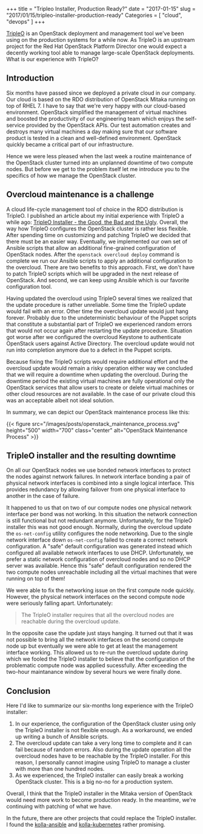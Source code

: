+++
title = "Tripleo Installer, Production Ready?"
date = "2017-01-15"
slug = "2017/01/15/tripleo-installer-production-ready"
Categories = [ "cloud", "devops" ]
+++

[TripleO](https://wiki.openstack.org/wiki/TripleO) is an OpenStack deployment and management tool we've been using on the production systems for a while now. As TripleO is an upstream project for the Red Hat OpenStack Platform Director one would expect a decently working tool able to manage large-scale OpenStack deployments. What is our experience with TripleO?

<!--more-->

## Introduction

Six months have passed since we deployed a private cloud in our company. Our cloud is based on the RDO distribution of OpenStack Mitaka running on top of RHEL 7. I have to say that we're very happy with our cloud-based environment. OpenStack simplified the management of virtual machines and boosted the productivity of our engineering team which enjoys the self-service provided by the OpenStack APIs. Our test automation creates and destroys many virtual machines a day making sure that our software product is tested in a clean and well-defined environment. OpenStack quickly became a critical part of our infrastructure.

Hence we were less pleased when the last week a routine maintenance of the OpenStack cluster turned into an unplanned downtime of two compute nodes. But before we get to the problem itself let me introduce you to the specifics of how we manage the OpenStack cluster.

## Overcloud maintenance is a challenge

A cloud life-cycle management tool of choice in the RDO distribution is TripleO. I published an article about my initial experience with TripleO a while ago: [TripleO Installer - the Good, the Bad and the Ugly](/blog/2016/03/27/tripleo-installer-the-good/). Overall, the way how TripleO configures the OpenStack cluster is rather less flexible. After spending time on customizing and patching TripleO we decided that there must be an easier way. Eventually, we implemented our own set of Ansible scripts that allow an additional fine-grained configuration of OpenStack nodes. After the `openstack overcloud deploy` command is complete we run our Ansible scripts to apply an additional configuration to the overcloud. There are two benefits to this approach. First, we don't have to patch TripleO scripts which will be upgraded in the next release of OpenStack. And second, we can keep using Ansible which is our favorite configuration tool.

Having updated the overcloud using TripleO several times we realized that the update procedure is rather unreliable. Some time the TripleO update would fail with an error. Other time the overcloud update would just hang forever. Probably due to the undeterministic behaviour of the Puppet scripts that constitute a substantial part of TripleO we experienced random errors that would not occur again after restarting the update procedure. Situation got worse after we configured the overcloud Keystone to authenticate OpenStack users against Active Directory. The overcloud update would not run into completion anymore due to a defect in the Puppet scripts.

Because fixing the TripleO scripts would require additional effort and the overcloud update would remain a risky operation either way we concluded that we will require a downtime when updating the overcloud. During the downtime period the existing virtual machines are fully operational only the OpenStack services that allow users to create or delete virtual machines or other cloud resources are not available. In the case of our private cloud this was an acceptable albeit not ideal solution.

In summary, we can depict our OpenStack maintenance process like this:

{{< figure src="/images/posts/openstack_maintenance_process.svg" height="500" width="700" class="center" alt="OpenStack Maintenance Process" >}}

## TripleO installer and the resulting downtime

On all our OpenStack nodes we use bonded network interfaces to protect the nodes against network failures. In network interface bonding a pair of physical network interfaces is combined into a single logical interface. This provides redundancy by allowing failover from one physical interface to another in the case of failure.

It happened to us that on two of our compute nodes one physical network interface per bond was not working. In this situation the network connection is still functional but not redundant anymore. Unfortunately, for the TripleO installer this was not good enough. Normally, during the overcloud update the `os-net-config` utility configures the node networking. Due to the single network interface down `os-net-config` failed to create a correct network configuration. A "safe" default configuration was generated instead which configured all available network interfaces to use DHCP. Unfortunately, we prefer a static network configuration of overcloud nodes and so no DHCP server was available. Hence this "safe" default configuration rendered the two compute nodes unreachable including all the virtual machines that were running on top of them!

We were able to fix the networking issue on the first compute node quickly. However, the physical network interfaces on the second compute node were seriously falling apart. Unfortunately:

>The TripleO installer requires that all the overcloud nodes are reachable during the overcloud update.

In the opposite case the update just stays hanging. It turned out that it was not possible to bring all the network interfaces on the second compute node up but eventually we were able to get at least the management interface working. This allowed us to re-run the overcloud update during which we fooled the TripleO installer to believe that the configuration of the problematic compute node was applied sucessfully. After exceeding the two-hour maintanance window by several hours we were finally done.

## Conclusion

Here I'd like to summarize our six-months long experience with the TripleO installer:

1. In our experience, the configuration of the OpenStack cluster using only the TripleO installer is not flexible enough. As a workaround, we ended up writing a bunch of Ansible scripts.
2. The overcloud update can take a very long time to complete and it can fail because of random errors. Also during the update operation all the overcloud nodes have to be reachable by the TripleO installer. For this reason, I personally cannot imagine using TripleO to manage a cluster with more than one hundred nodes.
3. As we experienced, the TripleO installer can easily break a working OpenStack cluster. This is a big no-no for a production system.

Overall, I think that the TripleO installer in the Mitaka version of OpenStack would need more work to become production ready. In the meantime, we're continuing with patching of what we have.

In the future, there are other projects that could replace the TripleO installer. I found the [kolla-ansible](https://github.com/openstack/kolla-ansible) and [kolla-kubernetes](https://github.com/openstack/kolla-kubernetes) rather promising.
